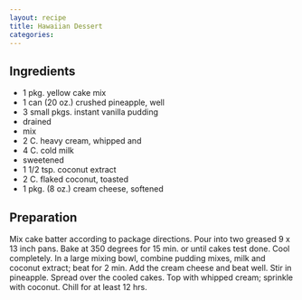 ```yaml
---
layout: recipe
title: Hawaiian Dessert
categories:
---
```


## Ingredients

- 1 pkg. yellow cake mix
- 1 can (20 oz.) crushed pineapple, well
- 3 small pkgs. instant vanilla pudding
- drained
- mix
- 2 C. heavy cream, whipped and
- 4 C. cold milk
- sweetened
- 1 1/2 tsp. coconut extract
- 2 C. flaked coconut, toasted
- 1 pkg. (8 oz.) cream cheese, softened

## Preparation

Mix cake batter according to package directions.  Pour into two greased 9 x 13 inch pans.  Bake at 350 degrees for 15 min. or until cakes test done.  Cool completely.  In a large mixing bowl, combine pudding mixes, milk and coconut extract; beat for 2 min.  Add the cream cheese and beat well.  Stir in pineapple.  Spread over the cooled cakes.  Top with whipped cream; sprinkle with coconut.  Chill for at least 12 hrs.